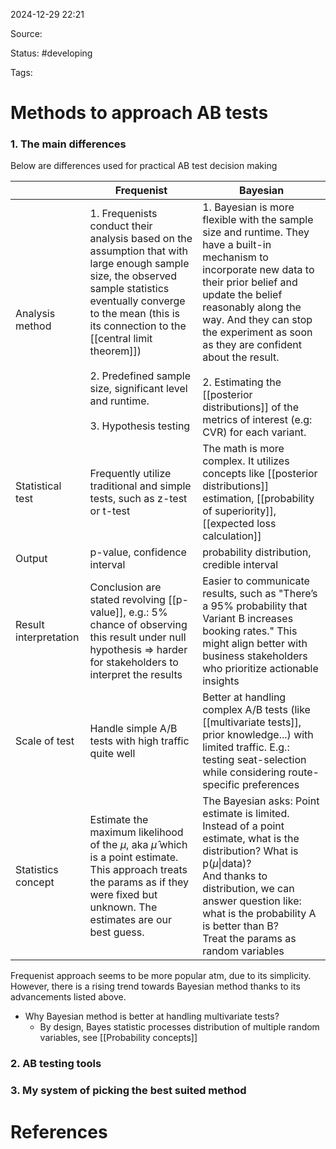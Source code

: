 2024-12-29 22:21

Source: 

Status: #developing 

Tags:

# Methods to approach AB tests

### 1. The main differences
Below are differences used for practical AB test decision making

|                       | Frequenist                                                                                                                                                                                                                                                                                                               | Bayesian                                                                                                                                                                                                                                                                                                                                                                                  |
| --------------------- | ------------------------------------------------------------------------------------------------------------------------------------------------------------------------------------------------------------------------------------------------------------------------------------------------------------------------ | ----------------------------------------------------------------------------------------------------------------------------------------------------------------------------------------------------------------------------------------------------------------------------------------------------------------------------------------------------------------------------------------- |
| Analysis method       | 1. Frequenists conduct their analysis based on the assumption that with large enough sample size, the observed sample statistics eventually converge to the mean (this is its connection to the [[central limit theorem]])<br><br>2. Predefined sample size, significant level and runtime.<br><br>3. Hypothesis testing | 1. Bayesian is more flexible with the sample size and runtime. They have a built-in mechanism to incorporate new data to their prior belief and update the belief reasonably along the way. And they can stop the experiment as soon as they are confident about the result.<br><br>2. Estimating the [[posterior distributions]] of the metrics of interest (e.g: CVR) for each variant. |
| Statistical test      | Frequently utilize traditional and simple tests, such as z-test or t-test                                                                                                                                                                                                                                                | The math is more complex. It utilizes concepts like [[posterior distributions]] estimation, [[probability of superiority]], [[expected loss calculation]]                                                                                                                                                                                                                                 |
| Output                | p-value, confidence interval                                                                                                                                                                                                                                                                                             | probability distribution, credible interval                                                                                                                                                                                                                                                                                                                                               |
| Result interpretation | Conclusion are stated revolving [[p-value]], e.g.: 5% chance of observing this result under null hypothesis => harder for stakeholders to interpret the results                                                                                                                                                          | Easier to communicate results, such as "There’s a 95% probability that Variant B increases booking rates." This might align better with business stakeholders who prioritize actionable insights                                                                                                                                                                                          |
| Scale of test         | Handle simple A/B tests with high traffic quite well                                                                                                                                                                                                                                                                     | Better at handling complex A/B tests (like [[multivariate tests]], prior knowledge...) with limited traffic. E.g.: testing seat-selection while considering route-specific preferences                                                                                                                                                                                                    |
| Statistics concept    | Estimate the maximum likelihood of the $\mu$, aka $\hat\mu$ which is a point estimate.<br>This approach treats the params as if they were fixed but unknown. The estimates are our best guess.                                                                                                                           | The Bayesian asks: Point estimate is limited. Instead of a point estimate, what is the distribution? What is p($\mu$\|data)?<br>And thanks to distribution, we can answer question like: what is the probability A is better than B?<br>Treat the params as random variables                                                                                                              |

Frequenist approach seems to be more popular atm, due to its simplicity. However, there is a rising trend towards Bayesian method thanks to its advancements listed above.

- Why Bayesian method is better at handling multivariate tests?
	- By design, Bayes statistic processes distribution of multiple random variables, see [[Probability concepts]] 
### 2. AB testing tools

### 3. My system of picking the best suited method

# References
